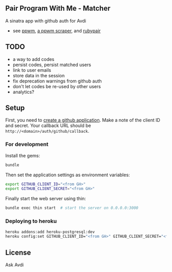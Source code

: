 ## Pair Program With Me - Matcher

A sinatra app with github auth for Avdi

* see [ppwm](https://github.com/avdi/ppwm), [a ppwm scraper](https://github.com/martyhines/pair_with_me), and [rubypair](https://github.com/rubypair/rubypair)

## TODO

* a way to add codes
* persist codes, persist matched users
* link to user emails
* store data in the session
* fix deprecation warnings from github auth
* don't let codes be re-used by other users
* analytics?

## Setup

First, you need to [create a github application](https://github.com/settings/applications/new). Make a note of the client ID and secret. Your callback URL should be `http://<domain>/auth/github/callback`.

### For development

Install the gems:

```bash
bundle
```

Then set the application settings as environment variables:

```bash
export GITHUB_CLIENT_ID="<from GH>"
export GITHUB_CLIENT_SECRET="<from GH>"
```

Finally start the web server using thin:

```bash
bundle exec thin start  # start the server on 0.0.0.0:3000
```

### Deploying to heroku

  ```bash
  heroku addons:add heroku-postgresql:dev
  heroku config:set GITHUB_CLIENT_ID="<from GH>" GITHUB_CLIENT_SECRET="<from GH>"
  ```

## License

Ask Avdi
